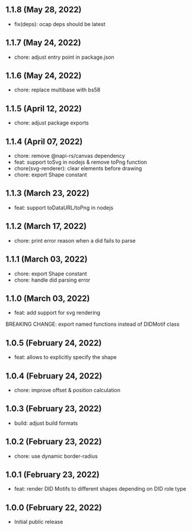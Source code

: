 ## 1.1.8 (May 28, 2022)

- fix(deps): ocap deps should be latest

## 1.1.7 (May 24, 2022)

- chore: adjust entry point in package.json

## 1.1.6 (May 24, 2022)

- chore: replace multibase with bs58

## 1.1.5 (April 12, 2022)

- chore: adjust package exports

## 1.1.4 (April 07, 2022)

- chore: remove @napi-rs/canvas dependency
- feat: support toSvg in nodejs & remove toPng function
- chore(svg-renderer): clear elements before drawing
- chore: export Shape constant

## 1.1.3 (March 23, 2022)

- feat: support toDataURL/toPng in nodejs

## 1.1.2 (March 17, 2022)

- chore: print error reason when a did fails to parse

## 1.1.1 (March 03, 2022)

- chore: export Shape constant
- chore: handle did parsing error

## 1.1.0 (March 03, 2022)

- feat: add support for svg rendering  

BREAKING CHANGE: export named functions instead of DIDMotif class

## 1.0.5 (February 24, 2022)

- feat: allows to explicitly specify the shape

## 1.0.4 (February 24, 2022)

- chore: improve offset & position calculation

## 1.0.3 (February 23, 2022)

- build: adjust build formats

## 1.0.2 (February 23, 2022)

- chore: use dynamic border-radius

## 1.0.1 (February 23, 2022)

- feat: render DID Motifs to different shapes depending on DID role type

## 1.0.0 (February 22, 2022)

- Initial public release
